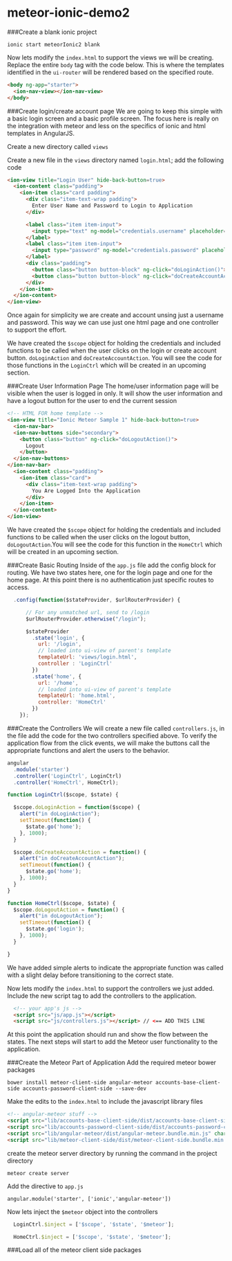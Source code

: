 # meteor-ionic-demo2

###Create a blank ionic project
```Console
ionic start meteorIonic2 blank
```

Now lets modify the `index.html` to support the views we will be creating. Replace the entire `body` tag with the code below. This is where the templates identified in the `ui-router` will be rendered based on the specified route.
```HTML
<body ng-app="starter">
  <ion-nav-view></ion-nav-view>
</body>
```
###Create login/create account page
We are going to keep this simple with a basic login screen and a basic profile screen. The focus here is really on the integration with meteor and less on the specifics of ionic and html templates in AngularJS.

Create a new directory called `views`

Create a new file in the `views` directory named `login.html`; add the following code
```HTML
<ion-view title="Login User" hide-back-button=true>
  <ion-content class="padding">
    <ion-item class="card padding">
      <div class="item-text-wrap padding">
        Enter User Name and Password to Login to Application
      </div>

      <label class="item item-input">
        <input type="text" ng-model="credentials.username" placeholder="UserName" />
      </label>
      <label class="item item-input">
        <input type="password" ng-model="credentials.password" placeholder="Password" />
      </label>
      <div class="padding">
        <button class="button button-block" ng-click="doLoginAction()">Login</button>
        <button class="button button-block" ng-click="doCreateAccountAction()">Create Account</button>
      </div>
    </ion-item>
  </ion-content>
</ion-view>
```
Once again for simplicity we are create and account unsing just a username and password. This way we can use just one html page and one controller to support the effort.

We have created the `$scope` object for holding the credentials and included functions to be called when the user clicks on the login or create account button. `doLoginAction` and `doCreateAccountAction`. You will see the code for those functions in the `LoginCtrl` which will be created in an upcoming section.

###Create User Information Page
The home/user information page will be visible when the user is logged in only. It will show the user information and have a logout button for the user to end the current session

```Html
<!-- HTML FOR home template -->
<ion-view title="Ionic Meteor Sample 1" hide-back-button=true>
  <ion-nav-bar>
  <ion-nav-buttons side="secondary">
    <button class="button" ng-click="doLogoutAction()">
      Logout
    </button>
  </ion-nav-buttons>
</ion-nav-bar>
  <ion-content class="padding">
    <ion-item class="card">
      <div class="item-text-wrap padding">
        You Are Logged Into the Application
      </div>
    </ion-item>
  </ion-content>
</ion-view>
```
We have created the `$scope` object for holding the credentials and included functions to be called when the user clicks on the logout button, `doLogoutAction`.You will see the code for this function in the `HomeCtrl` which will be created in an upcoming section.

###Create Basic Routing
Inside of the `app.js` file add the config block for routing. We have two states here, one for the login page and one for the home page. At this point there is no authentication just specific routes to access.
```Javascript
  .config(function($stateProvider, $urlRouterProvider) {

      // For any unmatched url, send to /login
      $urlRouterProvider.otherwise("/login");

      $stateProvider
        .state('login', {
          url: '/login',
          // loaded into ui-view of parent's template
          templateUrl: 'views/login.html',
          controller : 'LoginCtrl'
        })
        .state('home', {
          url: '/home',
          // loaded into ui-view of parent's template
          templateUrl: 'home.html',
          controller: 'HomeCtrl'
        })
    });
```
###Create the Controllers
We will create a new file called `controllers.js`, in the file add the code for the two controllers specified above. To verify the application flow from the click events, we will make the buttons call the appropriate functions and alert the users to the behavior.
```Javascript
angular
  .module('starter')
  .controller('LoginCtrl', LoginCtrl)
  .controller('HomeCtrl', HomeCtrl);

function LoginCtrl($scope, $state) {

  $scope.doLoginAction = function($scope) {
    alert("in doLoginAction");
    setTimeout(function() {
      $state.go('home');
    }, 1000);
  }

  $scope.doCreateAccountAction = function() {
    alert("in doCreateAccountAction");
    setTimeout(function() {
      $state.go('home');
    }, 1000);
  }
}

function HomeCtrl($scope, $state) {
  $scope.doLogoutAction = function() {
    alert("in doLogoutAction");
    setTimeout(function() {
      $state.go('login');
    }, 1000);
  }

}
```
We have added simple alerts to indicate the appropriate function was called with a slight delay before transitioning to the correct state.

Now lets modify the `index.html` to support the controllers we just added. Include the new script tag to add the controllers to the application.
```HTML
  <!-- your app's js -->
  <script src="js/app.js"></script>
  <script src="js/controllers.js"></script> // <== ADD THIS LINE
```
At this point the application should run and show the flow between the states. The next steps will start to add the Meteor user functionality to the application.

###Create the Meteor Part of Application
Add the required meteor bower packages

```Console
bower install meteor-client-side angular-meteor accounts-base-client-side accounts-password-client-side --save-dev
```
Make the edits to the `index.html` to include the javascript library files
```HTML
<!-- angular-meteor stuff -->
<script src="lib/accounts-base-client-side/dist/accounts-base-client-side.bundle.js" charset="utf-8"></script>
<script src="lib/accounts-password-client-side/dist/accounts-password-client-side.bundle.min.js" charset="utf-8"></script>
<script src="lib/angular-meteor/dist/angular-meteor.bundle.min.js" charset="utf-8"></script>
<script src="lib/meteor-client-side/dist/meteor-client-side.bundle.min.js" charset="utf-8"></script>
```
create the meteor server directory by running the command in the project directory
```Console
meteor create server
```
Add the directive to `app.js`
```
angular.module('starter', ['ionic','angular-meteor'])
```
Now lets inject the `$meteor` object into the controllers
```Javascript
  LoginCtrl.$inject = ['$scope', '$state', '$meteor'];
```
```Javascript
  HomeCtrl.$inject = ['$scope', '$state', '$meteor'];
```
###Load all of the meteor client side packages
